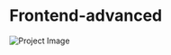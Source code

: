 # Frontend-advanced

![Project Image](https://camo.githubusercontent.com/552678b6494022032a13602ad29387006339416d22d96b115f78bdeed436432e/68747470733a2f2f692e6962622e636f2f5452354c57397a2f696d6167652e706e67)
